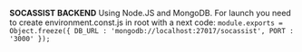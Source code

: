 **SOCASSIST BACKEND**
Using Node.JS and MongoDB. For launch you need to create environment.const.js in root with a next code:
`module.exports = Object.freeze({
     DB_URL : 'mongodb://localhost:27017/socassist',
     PORT : '3000'
 });`
